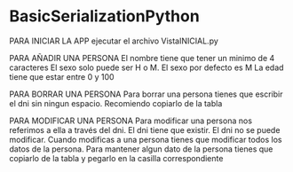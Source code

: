 <h1>BasicSerializationPython</h1>

PARA INICIAR LA APP
ejecutar el archivo VistaINICIAL.py


PARA AÑADIR UNA PERSONA
El nombre tiene que tener un minimo de 4 caracteres
El sexo solo puede ser H o M. El sexo por defecto es M
La edad tiene que estar entre 0 y 100


PARA BORRAR UNA PERSONA
Para borrar una persona tienes que escribir el dni sin ningun espacio.
Recomiendo copiarlo de la tabla


PARA MODIFICAR UNA PERSONA
Para modificar una persona nos referimos a ella a través del dni.
El dni tiene que existir. El dni no se puede modificar.
Cuando modificas a una persona tienes que modificar todos los datos
de la persona. 
Para mantener algun dato de la persona tienes que copiarlo de la tabla
y pegarlo en la casilla correspondiente
